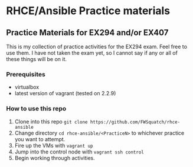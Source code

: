 # RHCE/Ansible Practice materials
## Practice Materials for EX294 and/or EX407

This is my collection of practice activities for the EX294 exam. Feel free to use them. I have not taken the exam yet, so I cannot say if any or all of these things will be on it.

### Prerequisites
- virtualbox
- latest version of vagrant (tested on 2.2.9)

### How to use this repo
1. Clone into this repo `git clone https://github.com/FWSquatch/rhce-ansible`
2. Change directory `cd rhce-ansible/<PracticeN>` to whichever practice you want to attempt.
3. Fire up the VMs with `vagrant up`
4. Jump into the control node with `vagrant ssh control`
6. Begin working through activities.